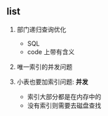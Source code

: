 ## list

1. 部门递归查询优化

   - SQL
   - code 上带有含义

2. 唯一索引的并发问题
3. 小表也要加索引问题: **并发**
   - 索引大部分都是在内存中的
   - 没有索引则需要去磁盘查找
